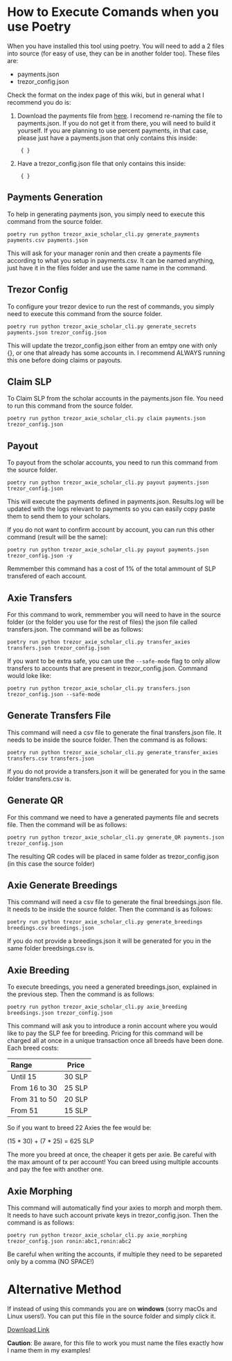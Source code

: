 # How to Execute Comands when you use Poetry

When you have installed this tool using poetry. You will need to add a 2 files into source (for easy of use, they can be in another folder too). These files are:

- payments.json
- trezor_config.json

Check the format on the index page of this wiki, but in general what I recommend you do is:

1. Download the payments file from [here](https://axie.management/tracker/payments). I recomend re-naming the file to payments.json. If you do not get it from there, you will need to build it yourself. If you are planning to use percent payments, in that case, please just have a payments.json that only contains this inside:

        { }

2. Have a trezor_config.json file that only contains this inside:

        { }


## Payments Generation

To help in generating payments json, you simply need to execute this command from the source folder.

    poetry run python trezor_axie_scholar_cli.py generate_payments payments.csv payments.json

This will ask for your manager ronin and then create a payments file according to what you setup in payments.csv. It can be named anything, just have it in the files folder and use the same name in the command.


## Trezor Config

To configure your trezor device to run the rest of commands, you simply need to execute this command from the source folder.

    poetry run python trezor_axie_scholar_cli.py generate_secrets payments.json trezor_config.json

This will update the trezor_config.json either from an emtpy one with only {}, or one that already has some accounts in. I recommend ALWAYS running this one before doing claims or payouts.


## Claim SLP

To Claim SLP from the scholar accounts in the payments.json file. You need to run this command from the source folder.

    poetry run python trezor_axie_scholar_cli.py claim payments.json trezor_config.json

## Payout

To payout from the scholar accounts, you need to run this command from the source folder.

    poetry run python trezor_axie_scholar_cli.py payout payments.json trezor_config.json

This will execute the payments defined in payments.json. Results.log will be updated with the logs relevant to payments so you can easily copy paste them to send them to your scholars.

If you do not want to confirm account by account, you can run this other command (result will be the same):

    poetry run python trezor_axie_scholar_cli.py payout payments.json trezor_config.json -y

Remmember this command has a cost of 1% of the total ammount of SLP transfered of each account.

## Axie Transfers

For this command to work, remmember you will need to have in the source folder (or the folder you use for the rest of files) the json file called transfers.json. The command will be as follows:

    poetry run python trezor_axie_scholar_cli.py transfer_axies transfers.json trezor_config.json

If you want to be extra safe, you can use the `--safe-mode` flag to only allow transfers to accounts that are present in trezor_config.json. Command would loke like:

    poetry run python trezor_axie_scholar_cli.py transfers.json trezor_config.json --safe-mode

## Generate Transfers File

This command will need a csv file to generate the final transfers.json file. It needs to be inside the source folder. Then the command is as follows:

    poetry run python trezor_axie_scholar_cli.py generate_transfer_axies transfers.csv transfers.json

If you do not provide a transfers.json it will be generated for you in the same folder transfers.csv is.

## Generate QR

For this command we need to have a generated payments file and secrets file. Then the command will be as follows:

    poetry run python trezor_axie_scholar_cli.py generate_QR payments.json trezor_config.json

The resulting QR codes will be placed in same folder as trezor_config.json (in this case the source folder)

## Axie Generate Breedings

This command will need a csv file to generate the final breedsings.json file. It needs to be inside the source folder. Then the command is as follows:

    poetry run python trezor_axie_scholar_cli.py generate_breedings breedings.csv breedings.json

If you do not provide a breedings.json it will be generated for you in the same folder breedsings.csv is.

## Axie Breeding

To execute breedings, you need a generated breedings.json, explained in the previous step. Then the command is as follows:

    poetry run python trezor_axie_scholar_cli.py axie_breeding breedsings.json trezor_config.json

This command will ask you to introduce a ronin account where you would like to pay the SLP fee for breeding. Pricing for this command will be charged all at once in a unique transaction once all breeds have been done.
Each breed costs:

| Range          | Price  |
|:-------------- |:------:|
| Until 15       | 30 SLP |
| From 16 to 30  | 25 SLP |
| From 31 to 50  | 20 SLP |
| From 51        | 15 SLP |

So if you want to breed 22 Axies the fee would be:

(15 * 30) + (7 * 25) = 625 SLP

The more you breed at once, the cheaper it gets per axie. Be careful with the max amount of tx per account!
You can breed using multiple accounts and pay the fee with another one.

## Axie Morphing

This command will automatically find your axies to morph and morph them. It needs to have such account private keys in trezor_config.json. Then the command is as follows:

    poetry run python trezor_axie_scholar_cli.py axie_morphing trezor_config.json ronin:abc1,ronin:abc2

Be careful when writing the accounts, if multiple they need to be separeted only by a comma (NO SPACE!)



# Alternative Method

If instead of using this commands you are on **windows** (sorry macOs and Linux users!).
You can put this file in the source folder and simply click it.

[Download Link](../assets/downloads/poetry_trezor_script.ps1)

**Caution**: Be aware, for this file to work you must name the files exactly how I name them in my examples!
